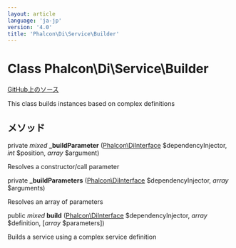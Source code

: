 ```yaml
---
layout: article
language: 'ja-jp'
version: '4.0'
title: 'Phalcon\Di\Service\Builder'
---
```


# Class **Phalcon\Di\Service\Builder**

<a href="https://github.com/phalcon/cphalcon/tree/v4.0.0/phalcon/di/service/builder.zep" class="btn btn-default btn-sm">GitHub上のソース</a>

This class builds instances based on complex definitions

## メソッド

private *mixed* **_buildParameter** ([Phalcon\DiInterface](/4.0/en/api/Phalcon_DiInterface) $dependencyInjector, *int* $position, *array* $argument)

Resolves a constructor/call parameter

private **_buildParameters** ([Phalcon\DiInterface](/4.0/en/api/Phalcon_DiInterface) $dependencyInjector, *array* $arguments)

Resolves an array of parameters

public *mixed* **build** ([Phalcon\DiInterface](/4.0/en/api/Phalcon_DiInterface) $dependencyInjector, *array* $definition, [*array* $parameters])

Builds a service using a complex service definition